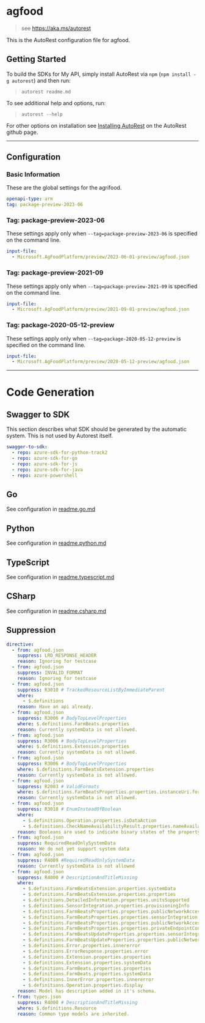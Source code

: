 # agfood

> see https://aka.ms/autorest

This is the AutoRest configuration file for agfood.

## Getting Started

To build the SDKs for My API, simply install AutoRest via `npm` (`npm install -g autorest`) and then run:

> `autorest readme.md`

To see additional help and options, run:

> `autorest --help`

For other options on installation see [Installing AutoRest](https://aka.ms/autorest/install) on the AutoRest github page.

---

## Configuration

### Basic Information

These are the global settings for the agrifood.

```yaml
openapi-type: arm
tag: package-preview-2023-06
```

### Tag: package-preview-2023-06

These settings apply only when `--tag=package-preview-2023-06` is specified on the command line.

```yaml $(tag) == 'package-preview-2023-06'
input-file:
  - Microsoft.AgFoodPlatform/preview/2023-06-01-preview/agfood.json
```

### Tag: package-preview-2021-09

These settings apply only when `--tag=package-preview-2021-09` is specified on the command line.

```yaml $(tag) == 'package-preview-2021-09'
input-file:
  - Microsoft.AgFoodPlatform/preview/2021-09-01-preview/agfood.json
```

### Tag: package-2020-05-12-preview

These settings apply only when `--tag=package-2020-05-12-preview` is specified on the command line.

```yaml $(tag) == 'package-2020-05-12-preview'
input-file:
  - Microsoft.AgFoodPlatform/preview/2020-05-12-preview/agfood.json
```

---

# Code Generation

## Swagger to SDK

This section describes what SDK should be generated by the automatic system.
This is not used by Autorest itself.

```yaml $(swagger-to-sdk)
swagger-to-sdk:
  - repo: azure-sdk-for-python-track2
  - repo: azure-sdk-for-go
  - repo: azure-sdk-for-js
  - repo: azure-sdk-for-java
  - repo: azure-powershell
```

## Go

See configuration in [readme.go.md](./readme.go.md)

## Python

See configuration in [readme.python.md](./readme.python.md)

## TypeScript

See configuration in [readme.typescript.md](./readme.typescript.md)

## CSharp

See configuration in [readme.csharp.md](./readme.csharp.md)

## Suppression

```yaml
directive:
  - from: agfood.json
    suppress: LRO_RESPONSE_HEADER
    reason: Ignoring for testcase
  - from: agfood.json
    suppress: INVALID_FORMAT
    reason: Ignoring for testcase
  - from: agfood.json
    suppress: R3010 # TrackedResourceListByImmediateParent
    where:
      - $.definitions
    reason: Have an api already.
  - from: agfood.json
    suppress: R3006 # BodyTopLevelProperties
    where: $.definitions.FarmBeats.properties
    reason: Currently systemData is not allowed.
  - from: agfood.json
    suppress: R3006 # BodyTopLevelProperties
    where: $.definitions.Extension.properties
    reason: Currently systemData is not allowed.
  - from: agfood.json
    suppress: R3006 # BodyTopLevelProperties
    where: $.definitions.FarmBeatsExtension.properties
    reason: Currently systemData is not allowed.
  - from: agfood.json
    suppress: R2003 # ValidFormats
    where: $.definitions.FarmBeatsProperties.properties.instanceUri.format
    reason: Currently systemData is not allowed.
  - from: agfood.json
    suppress: R3018 # EnumInsteadOfBoolean
    where:
      - $.definitions.Operation.properties.isDataAction
      - $.definitions.CheckNameAvailabilityResult.properties.nameAvailable
    reason: Booleans are used to indicate binary states of the property, enum is not appropriate.
  - from: agfood.json
    suppress: RequiredReadOnlySystemData
    reason: We do not yet support system data
  - from: agfood.json
    suppress: R4009 #RequiredReadOnlySystemData
    reason: Currently systemData is not allowed
  - from: agfood.json
    suppress: R4000 # DescriptionAndTitleMissing
    where:
      - $.definitions.FarmBeatsExtension.properties.systemData
      - $.definitions.FarmBeatsExtension.properties.properties
      - $.definitions.DetailedInformation.properties.unitsSupported
      - $.definitions.SensorIntegration.properties.provisioningInfo
      - $.definitions.FarmBeatsProperties.properties.publicNetworkAccess
      - $.definitions.FarmBeatsProperties.properties.sensorIntegration
      - $.definitions.FarmBeatsProperties.properties.publicNetworkAccess
      - $.definitions.FarmBeatsProperties.properties.privateEndpointConnections
      - $.definitions.FarmBeatsUpdateProperties.properties.sensorIntegration
      - $.definitions.FarmBeatsUpdateProperties.properties.publicNetworkAccess
      - $.definitions.Error.properties.innererror
      - $.definitions.ErrorResponse.properties.error
      - $.definitions.Extension.properties.properties
      - $.definitions.Extension.properties.systemData
      - $.definitions.FarmBeats.properties.properties
      - $.definitions.FarmBeats.properties.systemData
      - $.definitions.InnerError.properties.innererror
      - $.definitions.Operation.properties.display
    reason: Model has description added in it's schema.
  - from: types.json
    suppress: R4000 # DescriptionAndTitleMissing
    where: $.definitions.Resource
    reason: Common type models are inherited.
```
